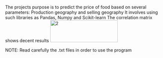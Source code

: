 The projects purpose is to predict the price of food based on several parameters:
Production geography and selling geography
It involves using such libraries as Pandas, Numpy and Scikit-learn
The correlation matrix shows decent results
<img width="217" height="72" alt="2" src="https://github.com/user-attachments/assets/c0ae5cde-9f67-4026-af5e-1b25e2a8e736" />

NOTE: Read carefully the .txt files in order to use the program
